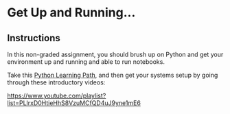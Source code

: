 # Get Up and Running... 

## Instructions

In this non-graded assignment, you should brush up on Python and get your environment up and running and able to run notebooks.

Take this [Python Learning Path](https://docs.microsoft.com/learn/paths/python-language/?WT.mc_id=academic-77952-leestott), and then get your systems setup by going through these introductory videos:

https://www.youtube.com/playlist?list=PLlrxD0HtieHhS8VzuMCfQD4uJ9yne1mE6
